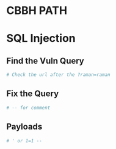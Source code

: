 # CBBH PATH

# SQL Injection
## Find the Vuln Query
```powershell
# Check the url after the ?raman=raman

```

## Fix the Query
```powershell
# -- for comment
```

## Payloads
```powershell
# ' or 1=1 --

```
